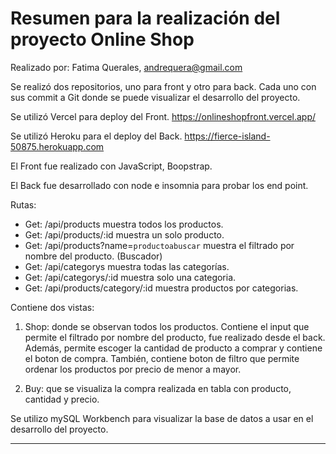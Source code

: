 # Resumen para la realización del proyecto Online Shop

Realizado por: Fatima Querales, andrequera@gmail.com

Se realizó dos repositorios, uno para front y otro para back. Cada uno con sus commit a Git donde se puede visualizar el desarrollo del proyecto.

Se utilizó Vercel para deploy del Front.
https://onlineshopfront.vercel.app/

Se utilizó Heroku para el deploy del Back.
https://fierce-island-50875.herokuapp.com

El Front fue realizado con JavaScript, Boopstrap.

El Back fue desarrollado con node e insomnia para probar los end point.

Rutas: 
- Get: /api/products muestra todos los productos. 
- Get: /api/products/:id muestra un solo producto. 
- Get: /api/products?name=`productoabuscar` muestra el filtrado por nombre del producto. (Buscador)
- Get: /api/categorys muestra todas las categorías.
- Get: /api/categorys/:id muestra solo una categoria.
- Get: /api/products/category/:id muestra productos por categorias.

Contiene dos vistas: 
1. Shop: donde se observan todos los productos. Contiene el input que permite el filtrado por nombre del producto, fue realizado desde el back. Además, permite escoger la cantidad de producto a comprar y contiene el boton de compra. También, contiene boton de filtro que permite ordenar los productos por precio de menor a mayor.

2. Buy: que se visualiza la compra realizada en tabla con producto, cantidad y precio.

Se utilizo mySQL Workbench para visualizar la base de datos a usar en el desarrollo del proyecto.


-------------------------
